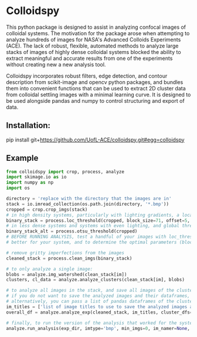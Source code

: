 # Colloidspy

This python package is designed to assist in analyzing confocal images of colloidal systems.
The motivation for the package arose when attempting to analyze hundreds of images for NASA's Advanced Colloids Experiments (ACE).
The lack of robust, flexible, automated methods to analyze large stacks of images of highly dense colloidal systems blocked the ability to extract meaningful and accurate results from one of the experiments without creating new a new analysis tool.

Colloidspy incorporates robust filters, edge detection, and contour description from scikit-image and opencv python packages, and bundles them into convenient functions that can be used to extract 2D cluster data from colloidal settling images with a minimal learning curve.
It is designed to be used alongside pandas and numpy to control structuring and export of data.

## Installation:

pip install git+https://github.com/UofL-ACE/colloidspy.git#egg=colloidspy


## Example
```python
from colloidspy import crop, process, analyze
import skimage.io as io
import numpy as np
import os

directory = 'replace with the directory that the images are in'
stack = io.imread_collection(os.path.join(directory, '*.bmp'))
cropped = crop.crop_imgs(stack)
# in high density systems, particularly with lighting gradients, a local threshold will give the best results.
binary_stack = process.loc_threshold(cropped, block_size=71, offset=5, cutoff=0, method='gaussian')
# in less dense systems and systems with even lighting, and global threshold (otsu) may be give better results.
binary_stack_alt = process.otsu_threshold(cropped)
# BEFORE RUNNING ANALYSIS, test a handful of your images with loc_threshold and otsu_threshold to see which works
# better for your system, and to determine the optimal parameters (block_size, offset, etc)

# remove gritty imperfections from the images
cleaned_stack = process.clean_imgs(binary_stack)

# to only analyze a single image:
blobs = analyze.img_watershed(clean_stack[im])
clusters, cl_data = analyze.analyze_clusters(clean_stack[im], blobs)

# to analyze all images in the stack, and save all images of the clusters and csv's of all of the cluster dataframes:
# if you do not want to save the analyzed images and their dataframes, set save_dfs=False, save_ims=False.
# alternatively, you can pass a list of pandas dataframes of the cluster data if you have already generated them.
im_titles = ['list of image titles to use to save the analyzed images and datafiles']
overall_df = analyze.analyze_exp(cleaned_stack, im_titles, cluster_dfs=False, save_dfs=True, save_ims=True, save_dir=directory)

# finally, to run the version of the analysis that worked for the system this package was designed for:
analyze.run_analysis(exp_dir, imtype='bmp', min_imgs=0, im_namer=None, block_size=71, offset=5, min_distance=7)
```

